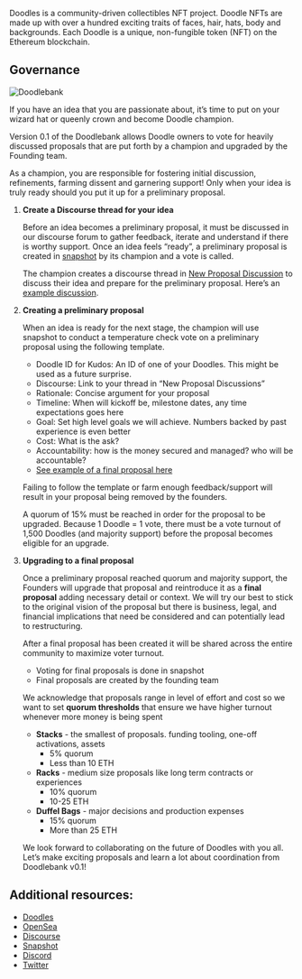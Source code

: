 Doodles is a community-driven collectibles NFT project. Doodle NFTs are made up with over a hundred exciting traits of faces, hair, hats, body and backgrounds. Each Doodle is a unique, non-fungible token (NFT) on the Ethereum blockchain.

## Governance

![Doodlebank](resources/doodlebank.jpg)

If you have an idea that you are passionate about, it’s time to put on your wizard hat or queenly crown and become Doodle champion.

Version 0.1 of the Doodlebank allows Doodle owners to vote for heavily discussed proposals that are put forth by a champion and upgraded by the Founding team.

As a champion, you are responsible for fostering initial discussion, refinements, farming dissent and garnering support! Only when your idea is truly ready should you put it up for a preliminary proposal.

1. **Create a Discourse thread for your idea**

    Before an idea becomes a preliminary proposal, it must be discussed in our discourse forum to gather feedback, iterate and understand if there is worthy support. Once an idea feels “ready”, a preliminary proposal is created in [snapshot](https://snapshot.org/#/doodles.eth/) by its champion and a vote is called.

    The champion creates a discourse thread in [New Proposal Discussion](https://forum.doodles.app/c/new-proposal-discussion/1) to discuss their idea and prepare for the preliminary proposal. Here’s an [example discussion](https://forum.doodles.app/t/temporary-contract-for-doodles-animator/19).

2. **Creating a preliminary proposal**

    When an idea is ready for the next stage, the champion will use snapshot to conduct a temperature check vote on a preliminary proposal using the following template.

    * Doodle ID for Kudos: An ID of one of your Doodles. This might be used as a future surprise.
    * Discourse: Link to your thread in “New Proposal Discussions”
    * Rationale: Concise argument for your proposal
    * Timeline: When will kickoff be, milestone dates, any time expectations goes here
    * Goal: Set high level goals we will achieve. Numbers backed by past experience is even better
    * Cost: What is the ask?
    * Accountability: how is the money secured and managed? who will be accountable?
    * [See example of a final proposal here](https://snapshot.org/#/doodles.eth/proposal/QmdkAa6fccahEA2EYDBwhWJd8dmdAEDW4LiZ7ASW3ee6EV)

    Failing to follow the template or farm enough feedback/support will result in your proposal being removed by the founders.

    A quorum of 15% must be reached in order for the proposal to be upgraded. Because 1 Doodle = 1 vote, there must be a vote turnout of 1,500 Doodles (and majority support) before the proposal becomes eligible for an upgrade.

3. **Upgrading to a final proposal**

    Once a preliminary proposal reached quorum and majority support, the Founders will upgrade that proposal and reintroduce it as a **final proposal** adding necessary detail or context. We will try our best to stick to the original vision of the proposal but there is business, legal, and financial implications that need be considered and can potentially lead to restructuring.

    After a final proposal has been created it will be shared across the entire community to maximize voter turnout.

    * Voting for final proposals is done in snapshot
    * Final proposals are created by the founding team

    We acknowledge that proposals range in level of effort and cost so we want to set **quorum thresholds** that ensure we have higher turnout whenever more money is being spent

    * **Stacks** - the smallest of proposals. funding tooling, one-off activations, assets
        * 5% quorum
        * Less than 10 ETH
    * **Racks** - medium size proposals like long term contracts or experiences
        * 10% quorum
        * 10-25 ETH
    * **Duffel Bags** - major decisions and production expenses
        * 15% quorum
        * More than 25 ETH

    We look forward to collaborating on the future of Doodles with you all. Let’s make exciting proposals and learn a lot about coordination from Doodlebank v0.1!

## Additional resources:

* [Doodles](https://doodles.app/)
* [OpenSea](https://opensea.io/collection/doodles-official)
* [Discourse](https://forum.doodles.app/)
* [Snapshot](https://snapshot.org/#/doodles.eth)
* [Discord](https://discord.gg/doodles)
* [Twitter](https://twitter.com/doodles)
